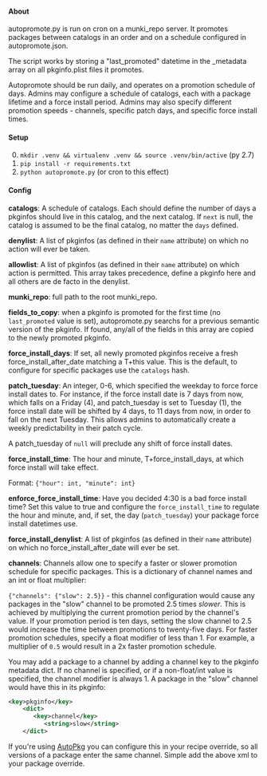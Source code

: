 #### About

autopromote.py is run on cron on a munki_repo server. It promotes packages between
catalogs in an order and on a schedule configured in autopromote.json.

The script works by storing a "last_promoted" datetime in the \_metadata array on all
pkginfo.plist files it promotes.

Autopromote should be run daily, and operates on a promotion schedule of days. Admins may configure a schedule of catalogs, each with a package lifetime and a force install period. Admins may also specify different promotion speeds - channels, specific patch days, and specific force install times.

#### Setup

0. `mkdir .venv && virtualenv .venv && source .venv/bin/active` (py 2.7)
1. `pip install -r requirements.txt`
2. `python autopromote.py` (or cron to this effect)

#### Config

__catalogs__: A schedule of catalogs. Each should define the number of days a pkginfos
should live in this catalog, and the next catalog. If `next` is null, the catalog is
assumed to be the final catalog, no matter the `days` defined.

__denylist__: A list of pkginfos (as defined in their `name` attribute) on which no
action will ever be taken.

__allowlist__: A list of pkginfos (as defined in their `name` attribute) on which action
is permitted. This array takes precedence, define a pkginfo here and all others are
de facto in the denylist.

__munki_repo__: full path to the root munki_repo.

__fields_to_copy__: when a pkginfo is promoted for the first time (no `last_promoted`
value is set), autopromote.py searchs for a previous semantic version of the pkginfo.
If found, any/all of the fields in this array are copied to the newly promoted pkginfo.

__force_install_days__: If set, all newly promoted pkginfos receive a fresh force_install_after_date matching a T+this value. This is the default, to configure for specific packages use the `catalogs` hash.

__patch_tuesday__: An integer, 0-6, which specified the weekday to force force install dates to. For instance, if the force install date is 7 days from now, which falls on a Friday (4), and patch_tuesday is set to Tuesday (1), the force install date will be shifted by 4 days, to 11 days from now, in order to fall on the next Tuesday. This allows admins to automatically create a weekly predictability in their patch cycle.

A patch_tuesday of `null` will preclude any shift of force install dates.

__force_install_time__: The hour and minute, T+force_install_days, at which force install will take
effect.

Format: `{"hour": int, "minute": int}`

__enforce_force_install_time__: Have you decided 4:30 is a bad force install time? Set this value to true and configure the `force_install_time` to regulate the hour and minute, and, if set, the day (`patch_tuesday`) your package force install datetimes use.

__force_install_denylist__: A list of pkginfos (as defined in their `name` attribute) on which no force_install_after_date will ever be set.

__channels__: Channels allow one to specify a faster or slower promotion schedule for specific packages. This is a dictionary of channel names and an int or float multiplier:

`{"channels": {"slow": 2.5}}` - this channel configuration would cause any packages in the "slow" channel to be promoted 2.5 times *slower*. This is achieved by multiplying the current promotion period by the channel's value. If your promotion period is ten days, setting the slow channel to 2.5 would increase the time between promotions to twenty-five days. For faster promotion schedules, specify a float modifier of less than 1. For example, a multiplier of `0.5` would result in a 2x faster promotion schedule.

You may add a package to a channel by adding a channel key to the pkginfo metadata dict. If no channel is specified, or if a non-float/int value is specified, the channel modifier is always 1. A package in the "slow" channel would have this in its pkginfo:

```xml
<key>pkginfo</key>
	<dict>
	   <key>channel</key>
          <string>slow</string>
	</dict>
```

If you're using [AutoPkg](https://github.com/autopkg/autopkg) you can configure this in your recipe override, so all versions of a package enter the same channel. Simple add the above xml to your package override.
